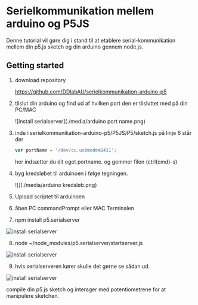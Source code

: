 # Serielkommunikation mellem arduino og P5JS

Denne tutorial vil gøre dig i stand til at etablere serial-kommunikation mellem din p5.js sketch og din arduino gennem node.js.

## Getting started

1. download  repository 

   https://github.com/DDlabAU/serielkommunikation-arduino-p5

2. tilslut din arduino og find ud af hvilken port den er tilsluttet med på din PC/MAC

   ![install serialserver](./media/arduino port name.png)

3. inde i serielkommunikation-arduino-p5/P5JS/P5/sketch.js på linje 6 står der 

   ```javascript
   var portName = '/dev/cu.usbmodem1411';
   ```

   her indsætter du dit eget portname. og gemmer filen (ctrl(cmd)-s)

4. byg kredsløbet til arduinoen i følge tegningen. 

   ![](./media/arduino kredsløb.png)

5. Upload scriptet til arduinoen

6. åben PC commandPrompt eller MAC Terminalen

7. npm install p5.serialserver

  ![install serialserver](/media/npm-install.png)

8. node ~/node_modules/p5.serialserver/startserver.js

  ![install serialserver](/media/node-start-server.png)

9. hvis serialserveren kører skulle det gerne se sådan ud.

![install serialserver](/media/server-is-running.png)

compile din p5.js sketch og interager med potentiometrene for at manipulere sketchen.